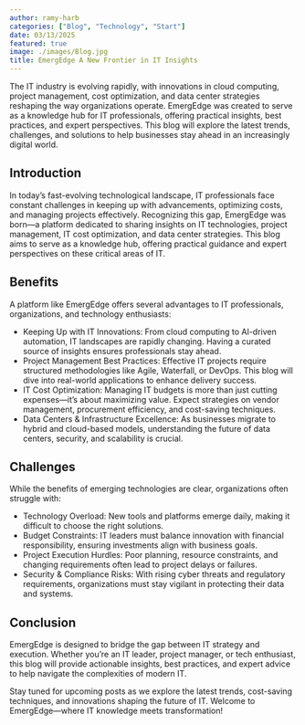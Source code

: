 ```yaml
---
author: ramy-harb
categories: ["Blog", "Technology", "Start"]
date: 03/13/2025
featured: true
image: ./images/Blog.jpg
title: EmergEdge A New Frontier in IT Insights
---
```


The IT industry is evolving rapidly, with innovations in cloud computing, project management, cost optimization, and data center strategies reshaping the way organizations operate. EmergEdge was created to serve as a knowledge hub for IT professionals, offering practical insights, best practices, and expert perspectives. This blog will explore the latest trends, challenges, and solutions to help businesses stay ahead in an increasingly digital world.

## Introduction

In today’s fast-evolving technological landscape, IT professionals face constant challenges in keeping up with advancements, optimizing costs, and managing projects effectively. Recognizing this gap, EmergEdge was born—a platform dedicated to sharing insights on IT technologies, project management, IT cost optimization, and data center strategies. This blog aims to serve as a knowledge hub, offering practical guidance and expert perspectives on these critical areas of IT.

## Benefits

A platform like EmergEdge offers several advantages to IT professionals, organizations, and technology enthusiasts:

-   Keeping Up with IT Innovations: From cloud computing to AI-driven automation, IT landscapes are rapidly changing. Having a curated source of insights ensures professionals stay ahead.
-   Project Management Best Practices: Effective IT projects require structured methodologies like Agile, Waterfall, or DevOps. This blog will dive into real-world applications to enhance delivery success.
-   IT Cost Optimization: Managing IT budgets is more than just cutting expenses—it’s about maximizing value. Expect strategies on vendor management, procurement efficiency, and cost-saving techniques.
-   Data Centers & Infrastructure Excellence: As businesses migrate to hybrid and cloud-based models, understanding the future of data centers, security, and scalability is crucial.

## Challenges

While the benefits of emerging technologies are clear, organizations often struggle with:

-   Technology Overload: New tools and platforms emerge daily, making it difficult to choose the right solutions.
-   Budget Constraints: IT leaders must balance innovation with financial responsibility, ensuring investments align with business goals.
-   Project Execution Hurdles: Poor planning, resource constraints, and changing requirements often lead to project delays or failures.
-   Security & Compliance Risks: With rising cyber threats and regulatory requirements, organizations must stay vigilant in protecting their data and systems.

## Conclusion

EmergEdge is designed to bridge the gap between IT strategy and execution. Whether you’re an IT leader, project manager, or tech enthusiast, this blog will provide actionable insights, best practices, and expert advice to help navigate the complexities of modern IT.

Stay tuned for upcoming posts as we explore the latest trends, cost-saving techniques, and innovations shaping the future of IT. Welcome to EmergEdge—where IT knowledge meets transformation!

